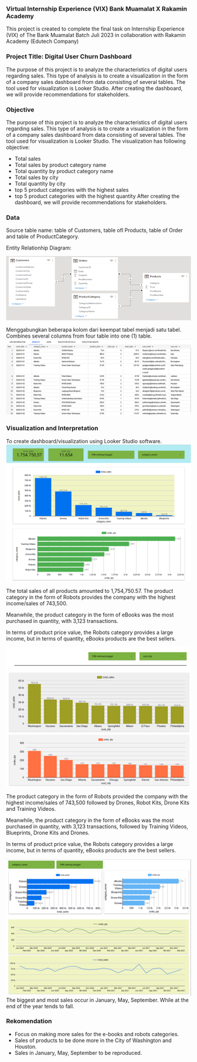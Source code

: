 ### Virtual Internship Experience (VIX) Bank Muamalat X Rakamin Academy
This project is created to complete the final task on Internship Experience (VIX) of The Bank Muamalat Batch Juli 2023 in collaboration with Rakamin Academy (Edutech Company)
### Project Title: Digital User Churn Dashboard
The purpose of this project is to analyze the characteristics of digital users regarding sales. This type of analysis is to create 
a visualization in the form of a company sales dashboard from data consisting of several tables. The tool used for visualization is Looker Studio. 
After creating the dashboard, we will provide recommendations for stakeholders.
### Objective
The purpose of this project is to analyze the characteristics of digital users regarding sales. This type of analysis is to create 
a visualization in the form of a company sales dashboard from data consisting of several tables. The tool used for visualization is Looker Studio.
The visualization has following objective:
- 	Total sales
- 	Total sales by product category name
- 	Total quantity by product category name
- 	Total sales by city
- 	Total quantity by city
- 	top 5 product categories with the highest sales
-   top 5 product categories with the highest quantity
After creating the dashboard, we will provide recommendations for stakeholders.
### Data
Source table name: table of Customers, table ofl Products, table of Order and table of ProductCategory.

Entity Relationhip Diagram:

![erd](https://github.com/dodystat/vix_businessintelligence/blob/master/image/ERD%20.png)

Menggabungkan beberapa kolom dari keempat tabel menjadi satu tabel.
Combines several columns from four table into one (1) table.
![fix table](https://github.com/dodystat/vix_businessintelligence/blob/master/image/tabel_sql_join.png)

### Visualization and Interpretation
To create dashboard/visualization using Looker Studio software.
![sales and quantity by category](https://github.com/dodystat/vix_businessintelligence/blob/master/image/sales_order_by_category.png)

The total sales of all products amounted to 1,754,750.57. The product category in the form of Robots provides the company with the highest income/sales of 743,500.

Meanwhile, the product category in the form of eBooks was the most purchased in quantity, with 3,123 transactions.

In terms of product price value, the Robots category provides a large income, but in terms of quantity, eBooks products are the best sellers.

![sales and quantity by city](https://github.com/dodystat/vix_businessintelligence/blob/master/image/sales_order_by_city.png)

The product category in the form of Robots provided the company with the highest income/sales of 743,500 followed by Drones, Robot Kits, Drone Kits and Training Videos.

Meanwhile, the product category in the form of eBooks was the most purchased in quantity, with 3,123 transactions, followed by Training Videos, Blueprints, Drone Kits and Drones.

In terms of product price value, the Robots category provides a large income, but in terms of quantity, eBooks products are the best sellers.

![top sales and quantity by category](https://github.com/dodystat/vix_businessintelligence/blob/master/image/topsalesquantity_bycaegory_bytime.png)
The biggest and most sales occur in January, May, September. While at the end of the year tends to fall.
### Rekomendation
-  Focus on making more sales for the e-books and robots categories.
-  Sales of products to be done more in the City of Washington and Houston.
-  Sales in January, May, September to be reproduced.




